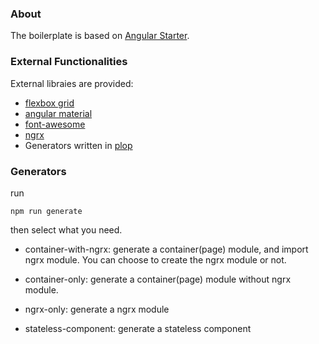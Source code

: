 ### About
The boilerplate is based on [Angular Starter](https://github.com/AngularClass/angular-starter). 

### External Functionalities

External libraies are provided:

- [flexbox grid](https://github.com/kristoferjoseph/flexboxgrid)
- [angular material](https://material.angular.io/)
- [font-awesome](http://fontawesome.io/)
- [ngrx](https://github.com/ngrx/platform)
- Generators written in [plop](https://github.com/amwmedia/plop)

### Generators
run
```
npm run generate
```
then select what you need.  

- container-with-ngrx: generate a container(page) module, and import ngrx module. You can choose to create the ngrx module or not.

- container-only: generate a container(page) module without ngrx module.

- ngrx-only: generate a ngrx module

- stateless-component: generate a stateless component


